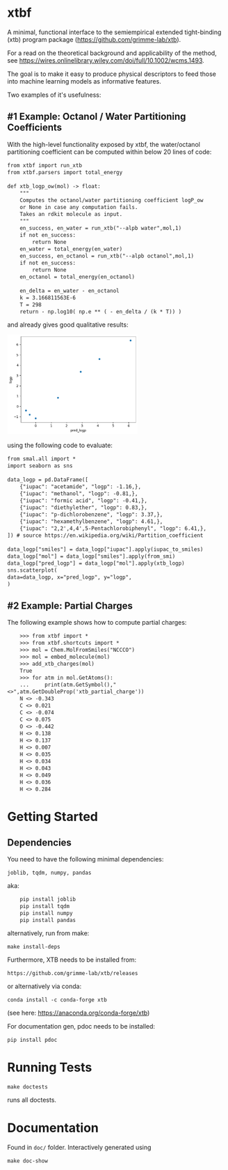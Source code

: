 # xtbf
A minimal, functional interface to the semiempirical extended tight-binding (xtb) program package (https://github.com/grimme-lab/xtb).

For a read on the theoretical background and applicability of the method, see https://wires.onlinelibrary.wiley.com/doi/full/10.1002/wcms.1493. 

The goal is to make it easy to produce physical descriptors to feed those into machine learning models as informative features.

Two examples of it's usefulness:

## \#1 Example: Octanol / Water Partitioning Coefficients

With the high-level functionality exposed by xtbf, the water/octanol
partitioning coefficient can be computed within below 20 lines of code:
```
from xtbf import run_xtb
from xtbf.parsers import total_energy

def xtb_logp_ow(mol) -> float:
    """
    Computes the octanol/water partitioning coefficient logP_ow
    or None in case any computation fails.
    Takes an rdkit molecule as input.
    """
    en_success, en_water = run_xtb("--alpb water",mol,1)
    if not en_success:
        return None
    en_water = total_energy(en_water)
    en_success, en_octanol = run_xtb("--alpb octanol",mol,1)
    if not en_success:
        return None
    en_octanol = total_energy(en_octanol)

    en_delta = en_water - en_octanol
    k = 3.166811563E-6
    T = 298
    return - np.log10( np.e ** ( - en_delta / (k * T)) )
```
and already gives good qualitative results:

<img src="/doc/log_p_parity_plot.png" width="300">

using the following code to evaluate:
```
from smal.all import *
import seaborn as sns

data_logp = pd.DataFrame([
    {"iupac": "acetamide", "logp": -1.16,},
    {"iupac": "methanol", "logp": -0.81,},
    {"iupac": "formic acid", "logp": -0.41,},
    {"iupac": "diethylether", "logp": 0.83,},
    {"iupac": "p-dichlorobenzene", "logp": 3.37,},
    {"iupac": "hexamethylbenzene", "logp": 4.61,},
    {"iupac": "2,2',4,4',5-Pentachlorobiphenyl", "logp": 6.41,},
]) # source https://en.wikipedia.org/wiki/Partition_coefficient

data_logp["smiles"] = data_logp["iupac"].apply(iupac_to_smiles)
data_logp["mol"] = data_logp["smiles"].apply(from_smi)
data_logp["pred_logp"] = data_logp["mol"].apply(xtb_logp)
sns.scatterplot(
data=data_logp, x="pred_logp", y="logp",
)
```

## \#2 Example: Partial Charges
The following example shows how to compute partial charges:
```
    >>> from xtbf import *
    >>> from xtbf.shortcuts import *
    >>> mol = Chem.MolFromSmiles("NCCCO")
    >>> mol = embed_molecule(mol)
    >>> add_xtb_charges(mol)
    True
    >>> for atm in mol.GetAtoms():
    ...     print(atm.GetSymbol(),"<>",atm.GetDoubleProp('xtb_partial_charge'))
    N <> -0.343
    C <> 0.021
    C <> -0.074
    C <> 0.075
    O <> -0.442
    H <> 0.138
    H <> 0.137
    H <> 0.007
    H <> 0.035
    H <> 0.034
    H <> 0.043
    H <> 0.049
    H <> 0.036
    H <> 0.284

```


# Getting Started

## Dependencies
You need to have the following minimal dependencies:
```
joblib, tqdm, numpy, pandas
```
aka:
```
	pip install joblib
	pip install tqdm
	pip install numpy 
	pip install pandas 
```
alternatively, run from make:
```
make install-deps
```

Furthermore, XTB needs to be installed from:
```
https://github.com/grimme-lab/xtb/releases
```
or alternatively via conda:
```
conda install -c conda-forge xtb
```
(see here: https://anaconda.org/conda-forge/xtb)

For documentation gen, pdoc needs to be installed:
```
pip install pdoc
```

# Running Tests
```
make doctests
```
runs all doctests.

# Documentation
Found in ```doc/``` folder. Interactively generated using
```
make doc-show
```



